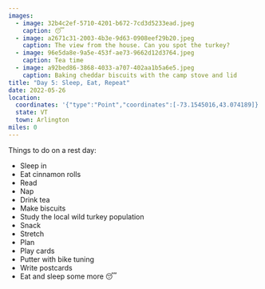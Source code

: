 ```yaml
---
images:
  - image: 32b4c2ef-5710-4201-b672-7cd3d5233ead.jpeg
    caption: 😴
  - image: a2671c31-2003-4b3e-9d63-0908eef29b20.jpeg
    caption: The view from the house. Can you spot the turkey?
  - image: 96e5da8e-9a5e-453f-ae73-9662d12d3764.jpeg
    caption: Tea time
  - image: a92bed86-3868-4033-a707-402aa1b5a6e5.jpeg
    caption: Baking cheddar biscuits with the camp stove and lid
title: "Day 5: Sleep, Eat, Repeat"
date: 2022-05-26
location:
  coordinates: '{"type":"Point","coordinates":[-73.1545016,43.074189]}'
  state: VT
  town: Arlington
miles: 0
---
```

Things to do on a rest day:
- Sleep in
- Eat cinnamon rolls
- Read
- Nap
- Drink tea
- Make biscuits
- Study the local wild turkey population
- Snack
- Stretch
- Plan
- Play cards
- Putter with bike tuning
- Write postcards
- Eat and sleep some more 😴